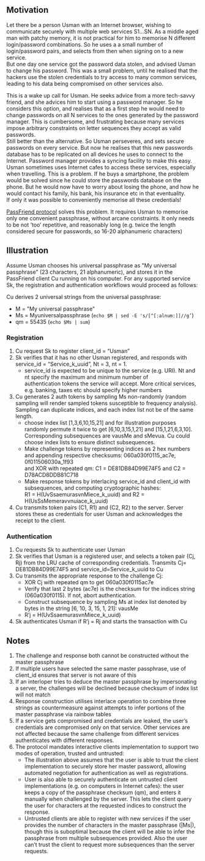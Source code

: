 ## Motivation
Let there be a person Usman with an Internet browser, wishing to communicate securely with multiple web services S1…SN.
As a middle aged man with patchy memory, it is not practical for him to memorise N different login/password combinations.
So he uses a a small number of login/password pairs, and selects from then when signing on to a new service.  
But one day one service got the password data stolen, and advised Usman to change his password.
This was a small problem, until he realised that the hackers use the stolen credentials to try access to many common 
services, leading to his data being compromised on other services also. 

This is a wake up call for Usman. He seeks advice from a more tech-savvy friend, and she advices him to start using a password 
manager. So he considers this option, and realises that as a first step he would need to change passwords on all N services to 
the ones generated by the password manager. This is cumbersome, and frustrating because many services impose arbitrary 
constraints on letter sequences they accept as valid passwords.  
Still better than the alternative. So Usman perseveres, and sets secure passwords on every service. But now he realises 
that this new passwords database has to be replicated on all devices he uses to connect to the Internet. Password manager 
provides a syncing facility to make this easy.  
Usman sometimes uses Internet cafes to access these services, especially when travelling. This is a problem. If he buys a 
smartphone, the problem would be solved since he could store the passwords database on the phone. But he would now have to 
worry about losing the phone, and how he would contact his family, his bank, his insurance etc in that eventuality.  
If only it was possible to conveniently memorise all these credentials!

[PassFriend protocol](./README.md) solves this problem. It requires Usman to memorise only one convenient passphrase, 
without arcane constraints. It only needs to be not ’too’ repetitive, and reasonably long (e.g. twice the length considered 
secure for passwords, so 16-20 alphanumeric characters)

## Illustration
Assume Usman chooses his universal passphrase as "My universal passphrase" (23 characters, 21 alphanumeric), and stores it in 
the PassFriend client Cu running on his computer.  For any supported service Sk, the registration and authentication workflows 
would proceed as follows:

Cu derives 2 universal strings from the universal passphrase:
* M = "My universal passphrase"
* Ms = Myuniversalpassphrase (```echo $M | sed -E 's/[^[:alnum:]]//g’```)
* qm = 55435 (```echo $Ms | sum```)

### Registration
1. Cu request Sk to register client_id = “Usman”
2. Sk verifies that it has no other Usman registered, and responds with service_id = “Service_k_uuid”, Nt = 3, nt = 1.
   - service_id is expected to be unique to the service (e.g. URI). Nt and nt specify the maximum and minimum number of  
   authentication tokens the service will accept. More critical services, e.g. banking, taxes etc should specify higher numbers 
3. Cu generates 2 auth tokens by sampling Ms non-randomly (random sampling will render sampled tokens susceptible to 
frequency analysis). Sampling can duplicate indices, and each index list not be of the same length.
   - choose index list [1,3,6,10,15,21] and for illustration purposes randomly permute it twice to get [6,10,3,15,1,21] and 
   [15,1,21,6,3,10]. Corresponding subsequences are vausMe and sMevua. Cu could choose index lists to ensure distinct 
   subsequences.
   - Make challenge tokens by representing indices as 2 hex numbers and appending respective checksums: 060a030f0115_ac7e, 
   0f011506030a_1f93  
   and XOR with repeated qm: C1 = DE81DB84D99E74F5 and C2 = D78ACD8DDB81C718
   - Make response tokens by interlacing service_id and client_id with subsequences, and computing cryptographic hashes:  
   R1 = H(UvSsaemurasvnMiece_k_uuid) and R2 = H(UsSsMemeravvnuiace_k_uuid)
4. Cu transmits token pairs (C1, R1) and (C2, R2) to the server. Server stores these as credentials for user Usman and 
acknowledges the receipt to the client.

### Authentication
1. Cu requests Sk to authenticate user Usman
2. Sk verifies that Usman is a registered user, and selects a token pair (Cj, Rj) from the LRU cache of corresponding 
credentials. Transmits Cj= DE81DB84D99E74F5 and service_id=Service_k_uuid to Cu
3. Cu transmits the appropriate response to the challenge Cj:
   - XOR Cj with repeated qm to get 060a030f0115ac7e
   - Verify that last 2 bytes (ac7e) is the checksum for the indices string (060a030f0115). If not, abort authentication.
   - Construct subsequence by sampling Ms at index list denoted by bytes in the string [6, 10, 3, 15, 1, 21]: vausMe
   - R’j = H(UvSsaemurasvnMiece_k_uuid)
4. Sk authenticates Usman if R’j = Rj and starts the transaction with Cu

## Notes
1. The challenge and response both cannot be constructed without the master passphrase 
2. If multiple users have selected the same master passphrase, use of client_id ensures that server is not aware of this
3. If an interloper tries to deduce the master passphrase by impersonating a server, the challenges will be declined because 
checksum of index list will not match
4. Response construction utilises interlace operation to combine three strings as countermeasure against attempts to infer 
portions of the master passphrase via rainbow tables
5. If a service gets compromised and credentials are leaked, the user’s credentials are compromised only on that service. Other 
services are not affected because the same challenge from different services authenticates with different responses. 
6. The protocol mandates interactive clients implementation to support two modes of operation, trusted and untrusted:
   - The illustration above assumes that the user is able to trust the client implementation to securely store her master 
   password, allowing automated negotiation for authentication as well as registrations.
   - User is also able to securely authenticate on untrusted client implementations (e.g. on computers in Internet cafes): the 
   user keeps a copy of the passphrase checksum (qm), and enters it manually when challenged by the server. This lets the 
   client query the user for characters at the requested indices to construct the response.
   - Untrusted clients are able to register with new services if the user provides the number of characters in the master 
   passphrase (|Ms|), though this is suboptimal because the client will be able to infer the passphrase from multiple 
   subsequences provided. Also the user can’t trust the client to request more subsequences than the server requests.
